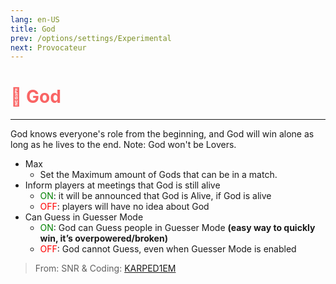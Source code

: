 ```yaml
---
lang: en-US
title: God
prev: /options/settings/Experimental
next: Provocateur
---
```


# <font color=#f96464>👑 <b>God</b></font> <Badge text="Experimental" type="tip" vertical="middle"/>
---

God knows everyone's role from the beginning, and God will win alone as long as he lives to the end. Note: God won't be Lovers.
* Max
  * Set the Maximum amount of Gods that can be in a match.
* Inform players at meetings that God is still alive
  * <font color=green>ON</font>: it will be announced that God is Alive, if God is alive
  * <font color=red>OFF</font>: players will have no idea about God
* Can Guess in Guesser Mode
  * <font color=green>ON</font>: God can Guess people in Guesser Mode <b>(easy way to quickly win, it’s overpowered/broken)</b>
  * <font color=red>OFF</font>: God cannot Guess, even when Guesser Mode is enabled

> From: SNR &  Coding: [KARPED1EM](https://github.com/KARPED1EM)